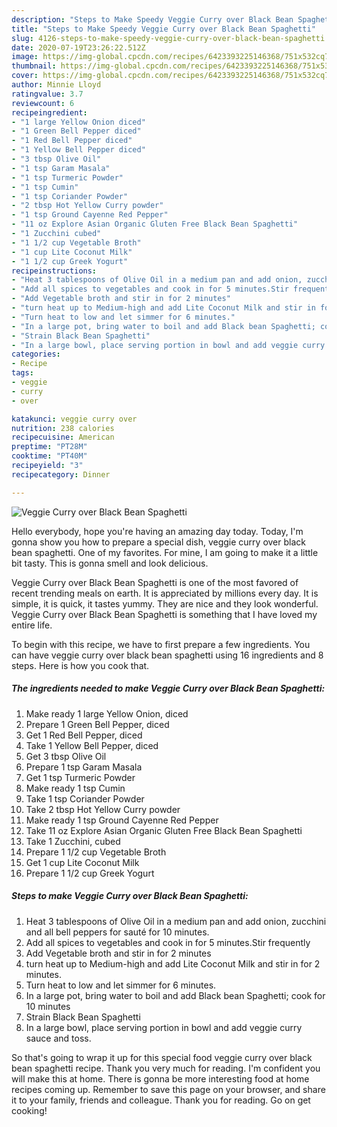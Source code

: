 ```yaml
---
description: "Steps to Make Speedy Veggie Curry over Black Bean Spaghetti"
title: "Steps to Make Speedy Veggie Curry over Black Bean Spaghetti"
slug: 4126-steps-to-make-speedy-veggie-curry-over-black-bean-spaghetti
date: 2020-07-19T23:26:22.512Z
image: https://img-global.cpcdn.com/recipes/6423393225146368/751x532cq70/veggie-curry-over-black-bean-spaghetti-recipe-main-photo.jpg
thumbnail: https://img-global.cpcdn.com/recipes/6423393225146368/751x532cq70/veggie-curry-over-black-bean-spaghetti-recipe-main-photo.jpg
cover: https://img-global.cpcdn.com/recipes/6423393225146368/751x532cq70/veggie-curry-over-black-bean-spaghetti-recipe-main-photo.jpg
author: Minnie Lloyd
ratingvalue: 3.7
reviewcount: 6
recipeingredient:
- "1 large Yellow Onion diced"
- "1 Green Bell Pepper diced"
- "1 Red Bell Pepper diced"
- "1 Yellow Bell Pepper diced"
- "3 tbsp Olive Oil"
- "1 tsp Garam Masala"
- "1 tsp Turmeric Powder"
- "1 tsp Cumin"
- "1 tsp Coriander Powder"
- "2 tbsp Hot Yellow Curry powder"
- "1 tsp Ground Cayenne Red Pepper"
- "11 oz Explore Asian Organic Gluten Free Black Bean Spaghetti"
- "1 Zucchini cubed"
- "1 1/2 cup Vegetable Broth"
- "1 cup Lite Coconut Milk"
- "1 1/2 cup Greek Yogurt"
recipeinstructions:
- "Heat 3 tablespoons of Olive Oil in a medium pan and add onion, zucchini and all bell peppers for sauté for 10 minutes."
- "Add all spices to vegetables and cook in for 5 minutes.Stir frequently"
- "Add Vegetable broth and stir in for 2 minutes"
- "turn heat up to Medium-high and add Lite Coconut Milk and stir in for 2 minutes."
- "Turn heat to low and let simmer for 6 minutes."
- "In a large pot, bring water to boil and add Black bean Spaghetti; cook for 10 minutes"
- "Strain Black Bean Spaghetti"
- "In a large bowl, place serving portion in bowl and add veggie curry sauce and toss."
categories:
- Recipe
tags:
- veggie
- curry
- over

katakunci: veggie curry over 
nutrition: 238 calories
recipecuisine: American
preptime: "PT28M"
cooktime: "PT40M"
recipeyield: "3"
recipecategory: Dinner

---
```



![Veggie Curry over Black Bean Spaghetti](https://img-global.cpcdn.com/recipes/6423393225146368/751x532cq70/veggie-curry-over-black-bean-spaghetti-recipe-main-photo.jpg)

Hello everybody, hope you're having an amazing day today. Today, I'm gonna show you how to prepare a special dish, veggie curry over black bean spaghetti. One of my favorites. For mine, I am going to make it a little bit tasty. This is gonna smell and look delicious.

Veggie Curry over Black Bean Spaghetti is one of the most favored of recent trending meals on earth. It is appreciated by millions every day. It is simple, it is quick, it tastes yummy. They are nice and they look wonderful. Veggie Curry over Black Bean Spaghetti is something that I have loved my entire life.




To begin with this recipe, we have to first prepare a few ingredients. You can have veggie curry over black bean spaghetti using 16 ingredients and 8 steps. Here is how you cook that.

<!--inarticleads1-->

##### The ingredients needed to make Veggie Curry over Black Bean Spaghetti:

1. Make ready 1 large Yellow Onion, diced
1. Prepare 1 Green Bell Pepper, diced
1. Get 1 Red Bell Pepper, diced
1. Take 1 Yellow Bell Pepper, diced
1. Get 3 tbsp Olive Oil
1. Prepare 1 tsp Garam Masala
1. Get 1 tsp Turmeric Powder
1. Make ready 1 tsp Cumin
1. Take 1 tsp Coriander Powder
1. Take 2 tbsp Hot Yellow Curry powder
1. Make ready 1 tsp Ground Cayenne Red Pepper
1. Take 11 oz Explore Asian Organic Gluten Free Black Bean Spaghetti
1. Take 1 Zucchini, cubed
1. Prepare 1 1/2 cup Vegetable Broth
1. Get 1 cup Lite Coconut Milk
1. Prepare 1 1/2 cup Greek Yogurt




<!--inarticleads2-->

##### Steps to make Veggie Curry over Black Bean Spaghetti:

1. Heat 3 tablespoons of Olive Oil in a medium pan and add onion, zucchini and all bell peppers for sauté for 10 minutes.
1. Add all spices to vegetables and cook in for 5 minutes.Stir frequently
1. Add Vegetable broth and stir in for 2 minutes
1. turn heat up to Medium-high and add Lite Coconut Milk and stir in for 2 minutes.
1. Turn heat to low and let simmer for 6 minutes.
1. In a large pot, bring water to boil and add Black bean Spaghetti; cook for 10 minutes
1. Strain Black Bean Spaghetti
1. In a large bowl, place serving portion in bowl and add veggie curry sauce and toss.




So that's going to wrap it up for this special food veggie curry over black bean spaghetti recipe. Thank you very much for reading. I'm confident you will make this at home. There is gonna be more interesting food at home recipes coming up. Remember to save this page on your browser, and share it to your family, friends and colleague. Thank you for reading. Go on get cooking!
